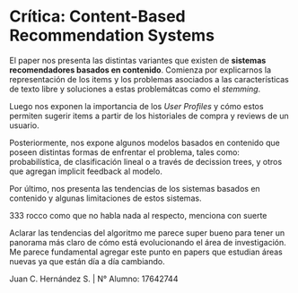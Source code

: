 # Crítica: Content-Based Recommendation Systems

El paper nos presenta las distintas variantes que existen de **sistemas recomendadores basados en contenido**. Comienza por explicarnos la representación de los items y los problemas asociados a las características de texto libre y soluciones a estas problemátcas como el *stemming*.

Luego nos exponen la importancia de los *User Profiles* y cómo estos permiten sugerir items a partir de los historiales de compra y reviews  de un usuario.

Posteriormente, nos expone algunos modelos basados en contenido que poseen distintas formas de enfrentar el problema, tales como: probabilística, de clasificación lineal o a través de decission trees, y otros que agregan implicit feedback al modelo. 

Por último, nos presenta las tendencias de los sistemas basados en contenido y algunas limitaciones de estos sistemas. 


333 rocco como que no habla nada al respecto, menciona con suerte

Aclarar las tendencias del algoritmo me parece super bueno para tener un panorama más claro de cómo está evolucionando el área de investigación. Me parece fundamental agregar este punto en papers que estudian áreas nuevas ya que están día a día cambiando.



Juan C. Hernández S. | N° Alumno: 17642744